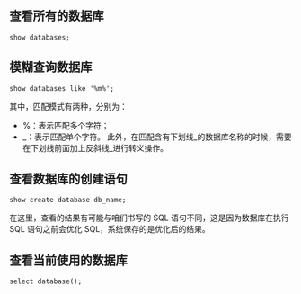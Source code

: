 ## 查看所有的数据库
```
show databases;
```
## 模糊查询数据库
```
show databases like '%m%';
```
其中，匹配模式有两种，分别为：
- %：表示匹配多个字符；
- _：表示匹配单个字符。
此外，在匹配含有下划线_的数据库名称的时候，需要在下划线前面加上反斜线\_进行转义操作。

## 查看数据库的创建语句
```
show create database db_name;
```
在这里，查看的结果有可能与咱们书写的 SQL 语句不同，这是因为数据库在执行 SQL 语句之前会优化 SQL，系统保存的是优化后的结果。

## 查看当前使用的数据库
```
select database();
```